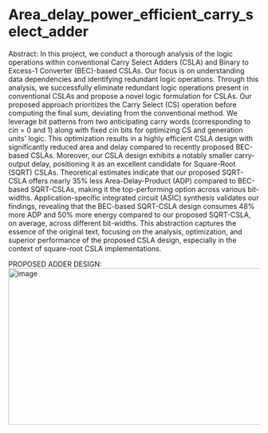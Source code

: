 # Area_delay_power_efficient_carry_select_adder
Abstract: In this project, we conduct a thorough analysis of the logic operations within conventional Carry Select Adders (CSLA) and Binary to Excess-1 Converter (BEC)-based CSLAs. Our focus is on understanding data dependencies and identifying redundant logic operations. Through this analysis, we successfully eliminate redundant logic operations present in conventional CSLAs and propose a novel logic formulation for CSLAs. Our proposed approach prioritizes the Carry Select (CS) operation before computing the final sum, deviating from the conventional method. We leverage bit patterns from two anticipating carry words (corresponding to cin = 0 and 1) along with fixed cin bits for optimizing CS and generation units' logic. This optimization results in a highly efficient CSLA design with significantly reduced area and delay compared to recently proposed BEC-based CSLAs. Moreover, our CSLA design exhibits a notably smaller carry-output delay, positioning it as an excellent candidate for Square-Root (SQRT) CSLAs. Theoretical estimates indicate that our proposed SQRT-CSLA offers nearly 35% less Area-Delay-Product (ADP) compared to BEC-based SQRT-CSLAs, making it the top-performing option across various bit-widths. Application-specific integrated circuit (ASIC) synthesis validates our findings, revealing that the BEC-based SQRT-CSLA design consumes 48% more ADP and 50% more energy compared to our proposed SQRT-CSLA, on average, across different bit-widths. This abstraction captures the essence of the original text, focusing on the analysis, optimization, and superior performance of the proposed CSLA design, especially in the context of square-root CSLA implementations.

PROPOSED ADDER DESIGN:
<img width="582" height="314" alt="image" src="https://github.com/user-attachments/assets/1f9c86a7-b6e3-4040-8797-dea8595fb70c" />
